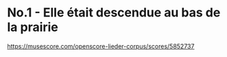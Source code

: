 # No.1 - Elle était descendue au bas de la prairie

<https://musescore.com/openscore-lieder-corpus/scores/5852737>
